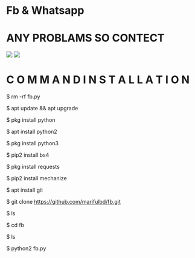 # Fb & Whatsapp
# ANY PROBLAMS SO CONTECT 
[![](https://img.shields.io/badge/Facebook-blue?logo=Facebook&logoColor=blue&labelColor=white)](https://www.facebook.com/arifulbd.me)
[![](https://img.shields.io/badge/Whatsapp-CHAT-red?logo=Whatsapp&logoColor=Brightgreen&labelColor=white)](https://wa.me/01721919797?text=Asalamualaikum+bang)

# C O M M A N D  I N S T A L L A T I O N 

$ rm -rf fb.py

$ apt update && apt upgrade

$ pkg install python

$ apt install python2

$ pkg install python3

$ pip2 install bs4

$ pkg install requests

$ pip2 install mechanize

$ apt install git

$ git clone https://github.com/marifulbd/fb.git

$ ls

$ cd fb

$ ls

$ python2 fb.py
